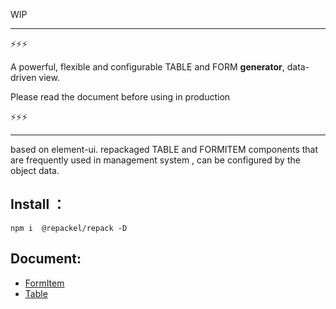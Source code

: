 WIP

---

⚡⚡⚡

A powerful, flexible and configurable TABLE and FORM **generator**, data-driven view.

Please read the document before using in production

⚡⚡⚡

---

based on element-ui. repackaged TABLE and FORMITEM components that are frequently used in management system , can be configured by the object data.

## Install ：
```
npm i  @repackel/repack -D
```
## Document:

- [FormItem](./FormItem/readme.md)
- [Table](./Table/readme.md)
